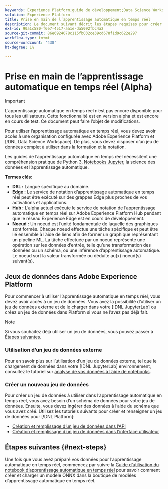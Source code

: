 ```yaml
---
keywords: Experience Platform;guide de développement;Data Science Workspace;rubriques les plus consultées;apprentissage automatique en temps réel ;
solution: Experience Platform
title: Prise en main de l’apprentissage automatique en temps réel
description: Le document suivant décrit les étapes requises pour créer un modèle d’apprentissage automatique en temps réel dans Adobe Experience Platform.
exl-id: 90a1c580-f6e7-4517-aa1e-da5092fbc4a2
source-git-commit: 86e6924078c115fb032ce39cd678f1d9c622e297
workflow-type: tm+mt
source-wordcount: '438'
ht-degree: 1%

---
```


# Prise en main de l’apprentissage automatique en temps réel (Alpha)

>[!IMPORTANT]
>
>L’apprentissage automatique en temps réel n’est pas encore disponible pour tous les utilisateurs. Cette fonctionnalité est en version alpha et est encore en cours de test. Ce document peut faire l’objet de modifications.

Pour utiliser l’apprentissage automatique en temps réel, vous devez avoir accès à une organisation configurée avec Adobe Experience Platform et [!DNL Data Science Workspace]. De plus, vous devez disposer d’un jeu de données complet à utiliser dans la formation et la notation.

Les guides de l’apprentissage automatique en temps réel nécessitent une compréhension pratique de Python 3, [Notebooks Jupyter](../jupyterlab/overview.md), la science des données et l’apprentissage automatique.

**Termes clés:**

- **DSL :** Langue spécifique au domaine.
- **Edge :** Le service de notation d’apprentissage automatique en temps réel peut être exécuté sur des grappes Edge plus proches de vos activations et applications.
- **Hub :** L’alpha actuel exécute le service de notation de l’apprentissage automatique en temps réel sur Adobe Experience Platform Hub pendant que le réseau Experience Edge est en cours de développement.
- **Noeud :** Un noeud est l’unité fondamentale de laquelle des graphiques sont formés. Chaque noeud effectue une tâche spécifique et peut être lié ensemble à l’aide de liens afin de former un graphique représentant un pipeline ML. La tâche effectuée par un noeud représente une opération sur les données d’entrée, telle qu’une transformation des données ou un schéma, ou une inférence d’apprentissage automatique. Le noeud sort la valeur transformée ou déduite au(x) noeud(s) suivant(s).

## Jeux de données dans Adobe Experience Platform

Pour commencer à utiliser l’apprentissage automatique en temps réel, vous devez avoir accès à un jeu de données. Vous avez la possibilité d’utiliser un jeu de données externe et de le charger dans votre [!DNL JupyterLab] ou créez un jeu de données dans Platform si vous ne l’avez pas déjà fait.

>[!NOTE]
>
>Si vous souhaitez déjà utiliser un jeu de données, vous pouvez passer à [Étapes suivantes](#next-steps).

### Utilisation d’un jeu de données externe

Pour en savoir plus sur l’utilisation d’un jeu de données externe, tel que le chargement de données dans votre [!DNL JupyterLab] environnement, consultez le tutoriel sur [analyse de vos données à l’aide de notebooks](../jupyterlab/analyze-your-data.md#external-data).

### Créer un nouveau jeu de données

Pour créer un jeu de données à utiliser dans l’apprentissage automatique en temps réel, vous avez besoin d’un schéma de données pour votre jeu de données. Ensuite, vous devez ingérer des données à l’aide du schéma que vous avez créé. Utilisez les tutoriels suivants pour créer et renseigner un jeu de données pour [!DNL Platform]:

- [Création et remplissage d’un jeu de données dans l’API](../../catalog/datasets/create.md)
- [Création et remplissage d’un jeu de données dans l’interface utilisateur](../../ingestion/tutorials/ingest-batch-data.md)

## Étapes suivantes {#next-steps}

Une fois que vous avez préparé vos données pour l’apprentissage automatique en temps réel, commencez par suivre la [Guide d’utilisation du notebook d’apprentissage automatique en temps réel](./rtml-authoring-notebook.md) pour savoir comment créer et charger un modèle ONNX dans la boutique de modèles d’apprentissage automatique en temps réel.
